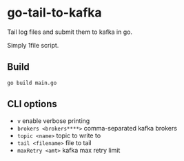 # go-tail-to-kafka
Tail log files and submit them to kafka in go.

Simply 1file script.

## Build

```
go build main.go
```

## CLI options

- `v` enable verbose printing
- `brokers <brokers****>` comma-separated kafka brokers
- `topic <name>` topic to write to 
- `tail <filename>` file to tail
- `maxRetry <amt>` kafka max retry limit
